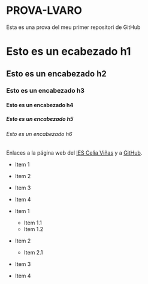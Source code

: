 # PROVA-LVARO
Esta es una prova del meu primer repositori de GitHub
# Esto es un ecabezado h1
## Esto es un encabezado h2
### Esto es un encabezado h3
#### Esto es un encabezado h4
##### Esto es un encabezado h5
###### Esto es un encabezado h6

Enlaces a la página web del [IES Celia Viñas][1] y a [GitHub][2].

[1]: https://iescelia.org
[2]: https://github.com  


* Item 1
* Item 2
* Item 3
* Item 4
  

 
 
 
* Item 1
  * Item 1.1
  * Item 1.2
* Item 2
  * Item 2.1
* Item 3
* Item 4
